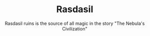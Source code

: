 <h1 align="center">Rasdasil</h1>

<p align="center">Rasdasil ruins is the source of all magic in the story "The Nebula's Civilization"</p>
